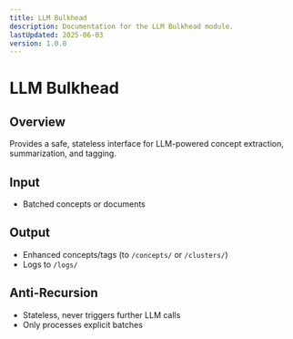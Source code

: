 ```yaml
---
title: LLM Bulkhead
description: Documentation for the LLM Bulkhead module.
lastUpdated: 2025-06-03
version: 1.0.0
---
```


# LLM Bulkhead

## Overview
Provides a safe, stateless interface for LLM-powered concept extraction, summarization, and tagging.

## Input
- Batched concepts or documents

## Output
- Enhanced concepts/tags (to `/concepts/` or `/clusters/`)
- Logs to `/logs/`

## Anti-Recursion
- Stateless, never triggers further LLM calls
- Only processes explicit batches 